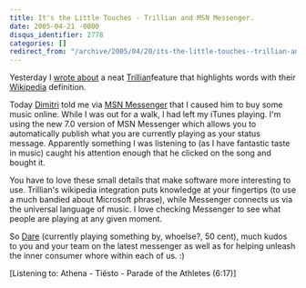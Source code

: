 ```yaml
---
title: It's the Little Touches - Trillian and MSN Messenger.
date: 2005-04-21 -0800
disqus_identifier: 2778
categories: []
redirect_from: "/archive/2005/04/20/its-the-little-touches--trillian-and-msn-messenger.aspx/"
---
```


Yesterday I [wrote
about](https://haacked.com/archive/2005/04/21/2764.aspx) a neat
[Trillian](http://www.ceruleanstudios.com/)feature that highlights words
with their [Wikipedia](http://www.wikipedia.org/) definition.

Today [Dimitri](http://glazkov.com/blog/) told me via [MSN
Messenger](http://messenger.msn.com/) that I caused him to buy some
music online. While I was out for a walk, I had left my iTunes playing.
I'm using the new 7.0 version of MSN Messenger which allows you to
automatically publish what you are currently playing as your status
message. Apparently something I was listening to (as I have fantastic
taste in music) caught his attention enough that he clicked on the song
and bought it.

You have to love these small details that make software more interesting
to use. Trillian's wikipedia integration puts knowledge at your
fingertips (to use a much bandied about Microsoft phrase), while
Messenger connects us via the universal language of music. I love
checking Messenger to see what people are playing at any given moment.

So [Dare](http://www.25hoursaday.com/weblog/) (currently playing
something by, whoelse?, 50 cent), much kudos to you and your team on the
latest messenger as well as for helping unleash the inner consumer whore
within each of us. :)

[Listening to: Athena - Tiësto - Parade of the Athletes (6:17)]

